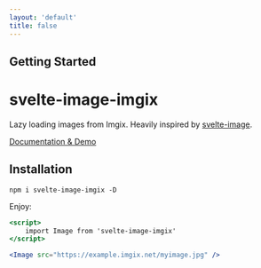 ```yaml
---
layout: 'default'
title: false
---
```

## Getting Started

# svelte-image-imgix

Lazy loading images from Imgix. Heavily inspired by [svelte-image](https://github.com/matyunya/svelte-image).

[Documentation & Demo](https://perspective-software.github.io/svelte-image-imgix/)

## Installation

`npm i svelte-image-imgix -D`

Enjoy:

```jsx
<script>
    import Image from 'svelte-image-imgix'
</script>

<Image src="https://example.imgix.net/myimage.jpg" />
```
